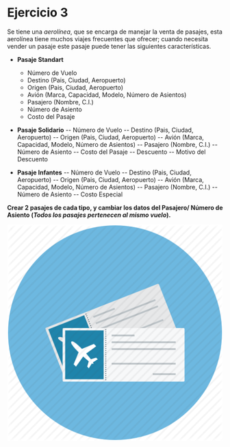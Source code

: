 # Ejercicio 3

Se tiene una *aerolínea*, que se encarga de manejar la
venta de pasajes, esta aerolínea tiene muchos viajes
frecuentes que ofrecer; cuando necesita vender un
pasaje este pasaje puede tener las siguientes
características.

- **Pasaje Standart**
  - Número de Vuelo
  - Destino (Pais, Ciudad, Aeropuerto)
  - Origen (Pais, Ciudad, Aeropuerto)
  - Avión (Marca, Capacidad, Modelo, Número de Asientos)
  - Pasajero (Nombre, C.I.)
  - Número de Asiento
  - Costo del Pasaje

- **Pasaje Solidario**
-- Número de Vuelo
-- Destino (Pais, Ciudad, Aeropuerto)
-- Origen (Pais, Ciudad, Aeropuerto)
-- Avión (Marca, Capacidad, Modelo, Número de Asientos)
-- Pasajero (Nombre, C.I.)
-- Número de Asiento
-- Costo del Pasaje
-- Descuento
-- Motivo del Descuento

- **Pasaje Infantes**
-- Número de Vuelo
-- Destino (Pais, Ciudad, Aeropuerto)
-- Origen (Pais, Ciudad, Aeropuerto)
-- Avión (Marca, Capacidad, Modelo, Número de Asientos)
-- Pasajero (Nombre, C.I.)
-- Número de Asiento
-- Costo Especial


 **Crear 2 pasajes de cada tipo, y cambiar los datos del
 Pasajero/ Número de Asiento (*Todos los pasajes
 pertenecen al mismo vuelo*).**</br>
 
 ![Factory Method](https://github.com/AleS900/prueba/blob/master/assets/08-512.png)
 
 
